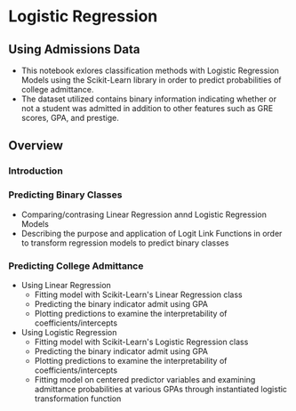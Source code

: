 # Logistic Regression
## Using Admissions Data 
* This notebook exlores classification methods with Logistic Regression Models using the Scikit-Learn library in order to predict probabilities of college admittance.
* The dataset utilized contains binary information indicating whether or not a student was admitted in addition to other features such as GRE scores, GPA, and prestige.

## Overview

### Introduction

### Predicting Binary Classes
- Comparing/contrasing Linear Regression annd Logistic Regression Models
- Describing the purpose and application of Logit Link Functions in order to transform regression models to predict binary classes 

### Predicting College Admittance
- Using Linear Regression
  - Fitting model with Scikit-Learn's Linear Regression class
  - Predicting the binary indicator admit using GPA
  - Plotting predictions to examine the interpretability of coefficients/intercepts 
- Using Logistic Regression
  - Fitting model with Scikit-Learn's Logistic Regression class
  - Predicting the binary indicator admit using GPA
  - Plotting predictions to examine the interpretability of coefficients/intercepts 
  - Fitting model on centered predictor variables and examining admittance probabilities at various GPAs through instantiated logistic transformation function 
